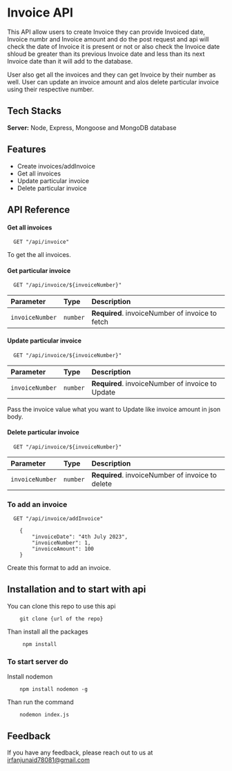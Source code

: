 
# Invoice API

This API allow users to create Invoice they can provide Invoiced date, Invoice numbr and Invoice amount and do the post request and api will check the date of Invoice it is present or not or also check the Invoice date shloud be greater than its previous Invoice date and less than its next Invoice date than it will add to the database.

User also get all the invoices and they can get Invoice by their number as well. User can update an invoice amount and alos delete particular invoice using their respective number.




## Tech Stacks

**Server:** Node, Express, Mongoose and MongoDB database


## Features

- Create invoices/addInvoice
- Get all invoices
- Update particular invoice
- Delete particular invoice


## API Reference

#### Get all invoices

```http
  GET "/api/invoice"
```
To get the all invoices.

#### Get particular invoice

```http
  GET "/api/invoice/${invoiceNumber}"
```

| Parameter | Type     | Description                       |
| :-------- | :------- | :-------------------------------- |
| `invoiceNumber`      | `number` | **Required**. invoiceNumber of invoice to fetch |

#### Update particular invoice

```http
  GET "/api/invoice/${invoiceNumber}"
```

| Parameter | Type     | Description                       |
| :-------- | :------- | :-------------------------------- |
| `invoiceNumber`      | `number` | **Required**. invoiceNumber of invoice to Update |

Pass the invoice value what you want to Update like invoice amount in json body.

#### Delete particular invoice

```http
  GET "/api/invoice/${invoiceNumber}"
```

| Parameter | Type     | Description                       |
| :-------- | :------- | :-------------------------------- |
| `invoiceNumber`      | `number` | **Required**. invoiceNumber of invoice to delete |

### To add an invoice

```http
  GET "/api/invoice/addInvoice"
```
```
    {
        "invoiceDate": "4th July 2023",
        "invoiceNumber": 1,
        "invoiceAmount": 100
    }
```

Create this format to add an invoice.
## Installation and to start with api

You can clone this repo to use this api

```
    git clone {url of the repo}
```
Than install all the packages

```
     npm install
```

### To start server do

Install nodemon 

```
    npm install nodemon -g
```

Than run the command

```
    nodemon index.js
```



## Feedback

If you have any feedback, please reach out to us at irfanjunaid78081@gmail.com

